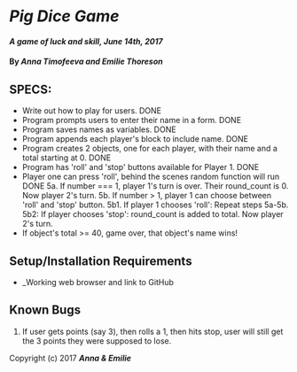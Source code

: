 # _Pig Dice Game_

#### _A game of luck and skill, June 14th, 2017_

#### By _**Anna Timofeeva and Emilie Thoreson**_

## SPECS:
-  Write out how to play for users.  DONE
- Program prompts users to enter their name in a form. DONE
- Program saves names as variables. DONE
- Program appends each player's block to include name. DONE
- Program creates 2 objects, one for each player, with their name and a total starting at 0. DONE
- Program has 'roll' and 'stop' buttons available for Player 1. DONE
- Player one can press 'roll', behind the scenes random function will run DONE
  5a. If number === 1, player 1's turn is over. Their round_count is 0. Now player 2's turn.
  5b. If number > 1, player 1 can choose between 'roll' and 'stop' button.
    5b1. If player 1 chooses 'roll': Repeat steps 5a-5b.
    5b2: If player chooses 'stop': round_count is added to total. Now player 2's turn.
- If object's total >= 40, game over, that object's name wins!

## Setup/Installation Requirements

* _Working web browser and link to GitHub

## Known Bugs

1. If user gets points (say 3), then rolls a 1, then hits stop, user will still get the 3 points they were supposed to lose.

Copyright (c) 2017 **_Anna & Emilie_**
